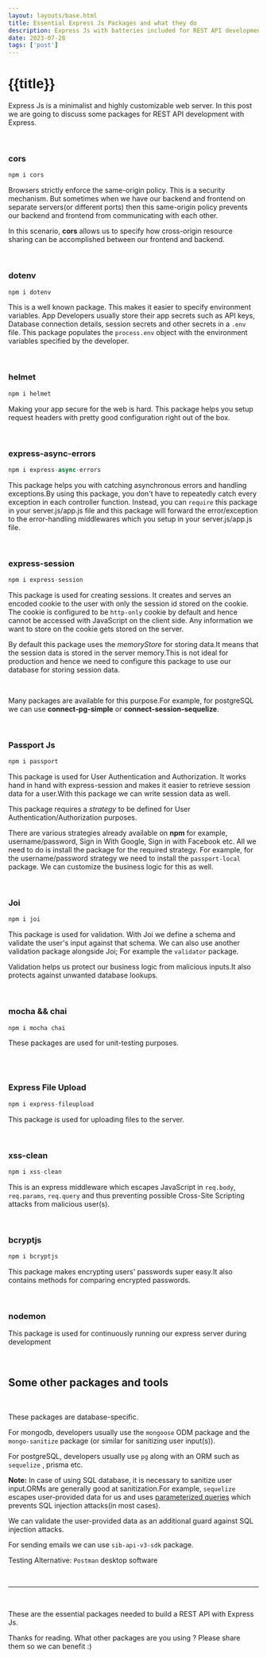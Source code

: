 ```yaml
---
layout: layouts/base.html
title: Essential Express Js Packages and what they do
description: Express Js with batteries included for REST API development.
date: 2023-07-28
tags: ['post']
---
```


<h1 style="font-family:Verdana,sans-serif">{{title}}</h1>

Express Js is a minimalist and highly customizable web server. In this post we are going to discuss some packages for REST API development with Express.

<br>

### cors

```js
npm i cors
```

Browsers strictly enforce the same-origin policy. This is a security mechanism. But sometimes when we have our backend and frontend on separate servers(or different ports) then this same-origin policy prevents our backend and frontend from communicating with each other.

In this scenario, **cors** allows us to specify how cross-origin resource sharing can be accomplished between our frontend and backend.

<br>

### dotenv

```js
npm i dotenv
```

This is a well known package. This makes it easier to specify environment variables. App Developers usually store their app secrets such as API keys, Database connection details, session secrets and other secrets in a `.env` file. This package populates the `process.env` object with the environment variables specified by the developer.

<br>

### helmet

```js
npm i helmet
```

Making your app secure for the web is hard. This package helps you setup request headers with pretty good configuration right out of the box.

<br>

### express-async-errors

```js
npm i express-async-errors
```

This package helps you with catching asynchronous errors and handling exceptions.By using this package, you don't have to repeatedly catch every exception in each controller function. Instead, you can `require` this package in your server.js/app.js file and this package will forward the error/exception to the error-handling middlewares which you setup in your server.js/app.js file.

<br>

### express-session

```js
npm i express-session
```

This package is used for creating sessions. It creates and serves an encoded cookie to the user with only the session id stored on the cookie. The cookie is configured to be `http-only` cookie by default and hence cannot be accessed with JavaScript on the client side. Any information we want to store on the cookie gets stored on the server.

By default this package uses the _memoryStore_ for storing data.It means that the session data is stored in the server memory.This is not ideal for production and hence we need to configure this package to use our database for storing session data.

<br>

Many packages are available for this purpose.For example, for postgreSQL we can use **connect-pg-simple** or **connect-session-sequelize**.

<br>

### Passport Js

```js
npm i passport
```

This package is used for User Authentication and Authorization. It works hand in hand with express-session and makes it easier to retrieve session data for a user.With this package we can write session data as well.

This package requires a _strategy_ to be defined for User Authentication/Authorization purposes.

There are various strategies already available on **npm** for example, username/password, Sign in With Google, Sign in with Facebook etc. All we need to do is install the package for the required strategy. For example, for the username/password strategy we need to install the `passport-local` package. We can customize the business logic for this as well.

<br>

### Joi

```js
npm i joi
```

This package is used for validation. With Joi we define a schema and validate the user's input against that schema. We can also use another validation package alongside Joi; For example the `validator` package.

Validation helps us protect our business logic from malicious inputs.It also protects against unwanted database lookups.

<br>

### mocha && chai

```js
npm i mocha chai
```

These packages are used for unit-testing purposes.

<br>

<br>

### Express File Upload

```js
npm i express-fileupload
```

This package is used for uploading files to the server.

<br>

### xss-clean

```js
npm i xss-clean
```

This is an express middleware which escapes JavaScript in `req.body`, `req.params`, `req.query` and thus preventing possible Cross-Site Scripting attacks from malicious user(s).

<br>

### bcryptjs

```js
npm i bcryptjs
```

This package makes encrypting users' passwords super easy.It also contains methods for comparing encrypted passwords.

<br>

### nodemon

This package is used for continuously running our express server during development

<br>

## Some other packages and tools

<br>

These packages are database-specific.

For mongodb, developers usually use the `mongoose` ODM package and the `mongo-sanitize` package (or similar for sanitizing user input(s)).

For postgreSQL, developers usually use `pg` along with an ORM such as `sequelize` , prisma etc.

**Note:** In case of using SQL database, it is necessary to sanitize user input.ORMs are generally good at sanitization.For example, `sequelize` escapes user-provided data for us and uses [parameterized queries](`https://node-postgres.com/features/queries#Parameterized%20query) which prevents SQL injection attacks(in most cases).

We can validate the user-provided data as an additional guard against SQL injection attacks.

For sending emails we can use `sib-api-v3-sdk` package.

Testing Alternative: `Postman` desktop software

<br>

<hr>

<br>

These are the essential packages needed to build a REST API with Express Js.

Thanks for reading. What other packages are you using ? Please share them so we can benefit :)
